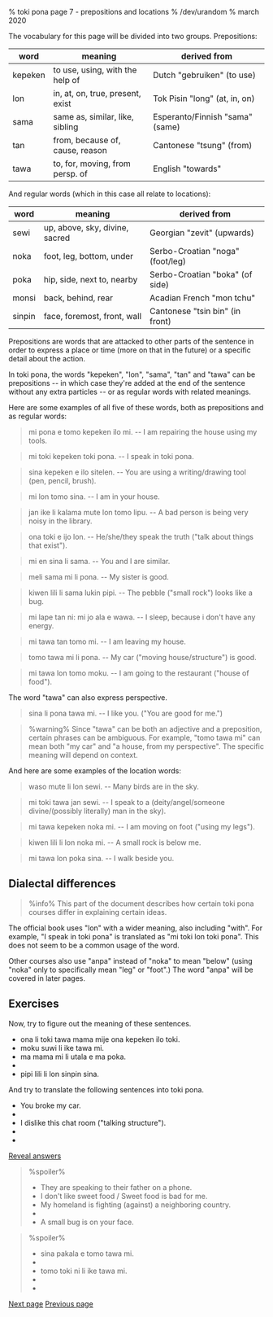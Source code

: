 % toki pona page 7 - prepositions and locations
% /dev/urandom
% march 2020

The vocabulary for this page will be divided into two groups. Prepositions:

| word    | meaning                         | derived from                     |
|---------|---------------------------------|----------------------------------|
| kepeken | to use, using, with the help of | Dutch "gebruiken" (to use)       |
| lon     | in, at, on, true, present, exist| Tok Pisin "long" (at, in, on)    |
| sama    | same as, similar, like, sibling | Esperanto/Finnish "sama" (same)  |
| tan     | from, because of, cause, reason | Cantonese "tsung" (from)         |
| tawa    | to, for, moving, from persp. of | English "towards"                |

And regular words (which in this case all relate to locations):

| word    | meaning                         | derived from                     |
|---------|---------------------------------|----------------------------------|
| sewi    | up, above, sky, divine, sacred  | Georgian "zevit" (upwards)       |
| noka    | foot, leg, bottom, under        | Serbo-Croatian "noga" (foot/leg) |
| poka    | hip, side, next to, nearby      | Serbo-Croatian "boka" (of side)  |
| monsi   | back, behind, rear              | Acadian French "mon tchu"        |
| sinpin  | face, foremost, front, wall     | Cantonese "tsin bin" (in front)  |

Prepositions are words that are attacked to other parts of the sentence in order
to express a place or time (more on that in the future) or a specific detail
about the action.

In toki pona, the words "kepeken", "lon", "sama", "tan" and "tawa" can be
prepositions -- in which case they're added at the end of the sentence without
any extra particles -- or as regular words with related meanings.

Here are some examples of all five of these words, both as prepositions and as
regular words:

> mi pona e tomo kepeken ilo mi. -- I am repairing the house using my tools.

> mi toki kepeken toki pona. -- I speak in toki pona.

> sina kepeken e ilo sitelen. -- You are using a writing/drawing tool (pen,
> pencil, brush).

> mi lon tomo sina. -- I am in your house.

> jan ike li kalama mute lon tomo lipu. -- A bad person is being very noisy
> in the library.

> ona toki e ijo lon. -- He/she/they speak the truth ("talk about things that
> exist").

> mi en sina li sama. -- You and I are similar.

> meli sama mi li pona. -- My sister is good.

> kiwen lili li sama lukin pipi. -- The pebble ("small rock") looks like a bug.

> mi lape tan ni: mi jo ala e wawa. -- I sleep, because i don't have any energy.

> mi tawa tan tomo mi. -- I am leaving my house.

> tomo tawa mi li pona. -- My car ("moving house/structure") is good.

> mi tawa lon tomo moku. -- I am going to the restaurant ("house of food").

The word "tawa" can also express perspective.

> sina li pona tawa mi. -- I like you. ("You are good for me.")

> %warning%
> Since "tawa" can be both an adjective and a preposition, certain phrases can
> be ambiguous. For example, "tomo tawa mi" can mean both "my car" and "a house,
> from my perspective". The specific meaning will depend on context.

And here are some examples of the location words:

> waso mute li lon sewi. -- Many birds are in the sky.

> mi toki tawa jan sewi. -- I speak to a (deity/angel/someone divine/(possibly
> literally) man in the sky).

> mi tawa kepeken noka mi. -- I am moving on foot ("using my legs").

> kiwen lili li lon noka mi. -- A small rock is below me.

> mi tawa lon poka sina. -- I walk beside you.

<!-- TODO add examples of poka, monsi, sinpin -->

## Dialectal differences

> %info%
> This part of the document describes how certain toki pona courses differ in
> explaining certain ideas.

The official book uses "lon" with a wider meaning, also including "with". For
example, "I speak in toki pona" is translated as "mi toki lon toki pona". This
does not seem to be a common usage of the word.

Other courses also use "anpa" instead of "noka" to mean "below" (using "noka"
only to specifically mean "leg" or "foot".) The word "anpa" will be covered in
later pages.

## Exercises

Now, try to figure out the meaning of these sentences.

* ona li toki tawa mama mije ona kepeken ilo toki.
* moku suwi li ike tawa mi.
* ma mama mi li utala e ma poka.
* 
* pipi lili li lon sinpin sina.

And try to translate the following sentences into toki pona.

* You broke my car.
* 
* I dislike this chat room ("talking structure").
* 
* 

<a name="answers" href="#answers" onclick="revealSpoilers();">Reveal answers</a>

> %spoiler%
> * They are speaking to their father on a phone.
> * I don't like sweet food / Sweet food is bad for me.
> * My homeland is fighting (against) a neighboring country.
> * 
> * A small bug is on your face.

> %spoiler%
> * sina pakala e tomo tawa mi.
> * 
> * tomo toki ni li ike tawa mi.
> * 
> * 

[Next page](8.html) [Previous page](6.html)

